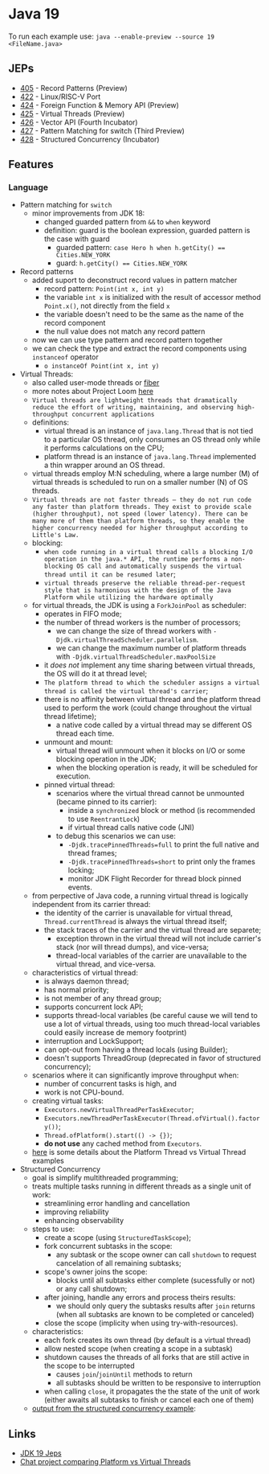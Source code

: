 # Java 19

To run each example use: `java --enable-preview --source 19 <FileName.java>`

## JEPs

* [405](https://openjdk.java.net/jeps/405) - Record Patterns (Preview)
* [422](https://openjdk.java.net/jeps/422) - Linux/RISC-V Port
* [424](https://openjdk.java.net/jeps/424) - Foreign Function & Memory API (Preview)
* [425](https://openjdk.java.net/jeps/425) - Virtual Threads (Preview)
* [426](https://openjdk.java.net/jeps/426) - Vector API (Fourth Incubator)
* [427](https://openjdk.java.net/jeps/427) - Pattern Matching for switch (Third Preview)
* [428](https://openjdk.java.net/jeps/428) - Structured Concurrency (Incubator)

## Features

### Language

* Pattern matching for `switch`
  * minor improvements from JDK 18:
    * changed guarded pattern from `&&` to `when` keyword
    * definition: guard is the boolean expression, guarded pattern is the case with guard
      * guarded pattern: `case Hero h when h.getCity() == Cities.NEW_YORK`
      * guard: `h.getCity() == Cities.NEW_YORK`
* Record patterns
  * added suport to deconstruct record values in pattern matcher
    * record pattern: `Point(int x, int y)`
    * the variable `int x` is initialized with the result of accessor method `Point.x()`, not directly from the field `x`
    * the variable doesn't need to be the same as the name of the record component
    * the null value does not match any record pattern
  * now we can use type pattern and record pattern together
  * we can check the type and extract the record components using `instanceof` operator
    * `o instanceOf Point(int x, int y)`
* Virtual Threads:
  * also called user-mode threads or [fiber](https://en.wikipedia.org/wiki/Fiber_(computer_science))
  * more notes about Project Loom [here](../projects/loom/)
  * `Virtual threads are lightweight threads that dramatically reduce the effort of writing, maintaining, and observing high-throughput concurrent applications`
  * definitions:
    * virtual thread is an instance of `java.lang.Thread` that is not tied to a particular OS thread, only consumes an OS thread only while it performs calculations on the CPU;
    * platform thread is an instance of `java.lang.Thread` implemented a thin wrapper around an OS thread.
  * virtual threads employ M:N scheduling, where a large number (M) of virtual threads is scheduled to run on a smaller number (N) of OS threads.
  * `Virtual threads are not faster threads — they do not run code any faster than platform threads. They exist to provide scale (higher throughput), not speed (lower latency). There can be many more of them than platform threads, so they enable the higher concurrency needed for higher throughput according to Little's Law.`
  * blocking:
    * `when code running in a virtual thread calls a blocking I/O operation in the java.* API, the runtime performs a non-blocking OS call and automatically suspends the virtual thread until it can be resumed later`;
    * `virtual threads preserve the reliable thread-per-request style that is harmonious with the design of the Java Platform while utilizing the hardware optimally`
  * for virtual threads, the JDK is using a `ForkJoinPool` as scheduler:
    * operates in FIFO mode;
    * the number of thread workers is the number of processors;
      * we can change the size of thread workers with `-Djdk.virtualThreadScheduler.parallelism`.
      * we can change the maximum number of platform threads with `-Djdk.virtualThreadScheduler.maxPoolSize`
    * it _does not_ implement any time sharing between virtual threads, the OS will do it at thread level;
    * `The platform thread to which the scheduler assigns a virtual thread is called the virtual thread's carrier`;
    * there is no affinity between virtual thread and the platform thread used to perform the work (could change throughout the virtual thread lifetime);
      * a native code called by a virtual thread may se different OS thread each time.
    * unmount and mount:
      * virtual thread will unmount when it blocks on I/O or some blocking operation in the JDK;
      * when the blocking operation is ready, it will be scheduled for execution.
    * pinned virtual thread:
      * scenarios where the virtual thread cannot be unmounted (became pinned to its carrier):
        * inside a `synchronized` block or method (is recommended to use `ReentrantLock`)
        * if virtual thread calls native code (JNI)
      * to debug this scenarios we can use:
        * `-Djdk.tracePinnedThreads=full` to print the full native and thread frames;
        * `-Djdk.tracePinnedThreads=short` to print only the frames locking;
        * monitor JDK Flight Recorder for thread block pinned events.
  * from perpective of Java code, a running virtual thread is logically independent from its carrier thread:
    * the identity of the carrier is unavailable for virtual thread, `Thread.currentThread` is always the virtual thread itself;
    * the stack traces of the carrier and the virtual thread are separete;
      * exception thrown in the virtual thread will not include carrier's stack (nor will thread dumps), and vice-versa;
      * thread-local variables of the carrier are unavailable to the virtual thread, and vice-versa.
  * characteristics of virtual thread:
    * is always daemon thread;
    * has normal priority;
    * is not member of any thread group;
    * supports concurrent lock API;
    * supports thread-local variables (be careful cause we will tend to use a lot of virtual threads, using too much thread-local variables could easily increase de memory footprint)
    * interruption and LockSupport;
    * can opt-out from having a thread locals (using Builder);
    * doesn't supports ThreadGroup (deprecated in favor of structured concurrency);
  * scenarios where it can significantly improve throughput when:
    * number of concurrent tasks is high, and
    * work is not CPU-bound.
  * creating virtual tasks:
    * `Executors.newVirtualThreadPerTaskExecutor`;
    * `Executors.newThreadPerTaskExecutor(Thread.ofVirtual().factory())`;
    * `Thread.ofPlatform().start(() -> {})`;
    * **do not use** any cached method from `Executors`.
  * [here](platform-thread-vs-virtual-thread.md) is some details about the Platform Thread vs Virtual Thread examples
* Structured Concurrency
  * goal is simplify multithreaded programming;
  * treats multiple tasks running in different threads as a single unit of work:
    * streamlining error handling and cancellation
    * improving reliability
    * enhancing observability
  * steps to use:
    * create a scope (using `StructuredTaskScope`);
    * fork concurrent subtasks in the scope:
      * any subtask or the scope owner can call `shutdown` to request cancelation of all remaining subtasks;
    * scope's owner joins the scope:
      * blocks until all subtasks either complete (sucessfully or not) or any call shutdown;
    * after joining, handle any errors and process theirs results:
      * we should only query the subtasks results after `join` returns (when all subtasks are known to be completed or canceled)
    * close the scope (implicity when using try-with-resources).
  * characteristics:
    * each fork creates its own thread (by default is a virtual thread)
    * allow nested scope (when creating a scope in a subtask)
    * shutdown causes the threads of all forks that are still active in the scope to be interrupted
      * causes `join`/`joinUntil` methods to return
      * all subtasks should be written to be responsive to interruption
    * when calling `close`, it propagates the the state of the unit of work (either awaits all subtasks to finish or cancel each one of them)
  * [output from the structured concurrency example](structured-concurrency-example.md):

## Links

* [JDK 19 Jeps](https://openjdk.java.net/projects/jdk/19/)
* [Chat project comparing Platform vs Virtual Threads](https://github.com/wesleyegberto/java-virtualthreads-chat)
